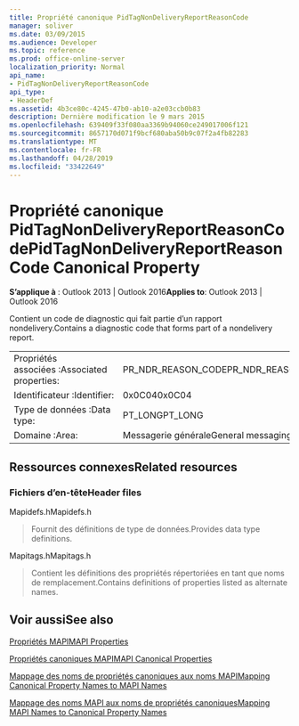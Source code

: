 ```yaml
---
title: Propriété canonique PidTagNonDeliveryReportReasonCode
manager: soliver
ms.date: 03/09/2015
ms.audience: Developer
ms.topic: reference
ms.prod: office-online-server
localization_priority: Normal
api_name:
- PidTagNonDeliveryReportReasonCode
api_type:
- HeaderDef
ms.assetid: 4b3ce80c-4245-47b0-ab10-a2e03ccb0b83
description: Dernière modification le 9 mars 2015
ms.openlocfilehash: 639409f33f080aa3369b94060ce249017006f121
ms.sourcegitcommit: 8657170d071f9bcf680aba50b9c07f2a4fb82283
ms.translationtype: MT
ms.contentlocale: fr-FR
ms.lasthandoff: 04/28/2019
ms.locfileid: "33422649"
---
```

# <a name="pidtagnondeliveryreportreasoncode-canonical-property"></a><span data-ttu-id="b4d60-103">Propriété canonique PidTagNonDeliveryReportReasonCode</span><span class="sxs-lookup"><span data-stu-id="b4d60-103">PidTagNonDeliveryReportReasonCode Canonical Property</span></span>

  
  
<span data-ttu-id="b4d60-104">**S’applique à** : Outlook 2013 | Outlook 2016</span><span class="sxs-lookup"><span data-stu-id="b4d60-104">**Applies to**: Outlook 2013 | Outlook 2016</span></span> 
  
<span data-ttu-id="b4d60-105">Contient un code de diagnostic qui fait partie d’un rapport nondelivery.</span><span class="sxs-lookup"><span data-stu-id="b4d60-105">Contains a diagnostic code that forms part of a nondelivery report.</span></span>
  
|||
|:-----|:-----|
|<span data-ttu-id="b4d60-106">Propriétés associées :</span><span class="sxs-lookup"><span data-stu-id="b4d60-106">Associated properties:</span></span>  <br/> |<span data-ttu-id="b4d60-107">PR_NDR_REASON_CODE</span><span class="sxs-lookup"><span data-stu-id="b4d60-107">PR_NDR_REASON_CODE</span></span>  <br/> |
|<span data-ttu-id="b4d60-108">Identificateur :</span><span class="sxs-lookup"><span data-stu-id="b4d60-108">Identifier:</span></span>  <br/> |<span data-ttu-id="b4d60-109">0x0C04</span><span class="sxs-lookup"><span data-stu-id="b4d60-109">0x0C04</span></span>  <br/> |
|<span data-ttu-id="b4d60-110">Type de données :</span><span class="sxs-lookup"><span data-stu-id="b4d60-110">Data type:</span></span>  <br/> |<span data-ttu-id="b4d60-111">PT_LONG</span><span class="sxs-lookup"><span data-stu-id="b4d60-111">PT_LONG</span></span>  <br/> |
|<span data-ttu-id="b4d60-112">Domaine :</span><span class="sxs-lookup"><span data-stu-id="b4d60-112">Area:</span></span>  <br/> |<span data-ttu-id="b4d60-113">Messagerie générale</span><span class="sxs-lookup"><span data-stu-id="b4d60-113">General messaging</span></span>  <br/> |
   
## <a name="related-resources"></a><span data-ttu-id="b4d60-114">Ressources connexes</span><span class="sxs-lookup"><span data-stu-id="b4d60-114">Related resources</span></span>

### <a name="header-files"></a><span data-ttu-id="b4d60-115">Fichiers d’en-tête</span><span class="sxs-lookup"><span data-stu-id="b4d60-115">Header files</span></span>

<span data-ttu-id="b4d60-116">Mapidefs.h</span><span class="sxs-lookup"><span data-stu-id="b4d60-116">Mapidefs.h</span></span>
  
> <span data-ttu-id="b4d60-117">Fournit des définitions de type de données.</span><span class="sxs-lookup"><span data-stu-id="b4d60-117">Provides data type definitions.</span></span>
    
<span data-ttu-id="b4d60-118">Mapitags.h</span><span class="sxs-lookup"><span data-stu-id="b4d60-118">Mapitags.h</span></span>
  
> <span data-ttu-id="b4d60-119">Contient les définitions des propriétés répertoriées en tant que noms de remplacement.</span><span class="sxs-lookup"><span data-stu-id="b4d60-119">Contains definitions of properties listed as alternate names.</span></span>
    
## <a name="see-also"></a><span data-ttu-id="b4d60-120">Voir aussi</span><span class="sxs-lookup"><span data-stu-id="b4d60-120">See also</span></span>



[<span data-ttu-id="b4d60-121">Propriétés MAPI</span><span class="sxs-lookup"><span data-stu-id="b4d60-121">MAPI Properties</span></span>](mapi-properties.md)
  
[<span data-ttu-id="b4d60-122">Propriétés canoniques MAPI</span><span class="sxs-lookup"><span data-stu-id="b4d60-122">MAPI Canonical Properties</span></span>](mapi-canonical-properties.md)
  
[<span data-ttu-id="b4d60-123">Mappage des noms de propriétés canoniques aux noms MAPI</span><span class="sxs-lookup"><span data-stu-id="b4d60-123">Mapping Canonical Property Names to MAPI Names</span></span>](mapping-canonical-property-names-to-mapi-names.md)
  
[<span data-ttu-id="b4d60-124">Mappage des noms MAPI aux noms de propriétés canoniques</span><span class="sxs-lookup"><span data-stu-id="b4d60-124">Mapping MAPI Names to Canonical Property Names</span></span>](mapping-mapi-names-to-canonical-property-names.md)

